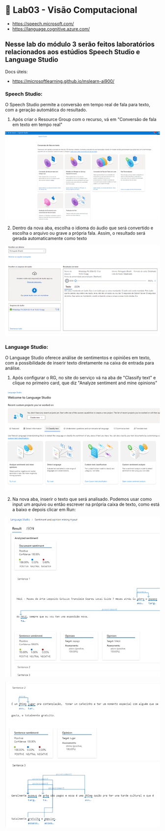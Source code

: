 # 🧪 Lab03 - Visão Computacional 

- https://speech.microsoft.com/
- https://language.cognitive.azure.com/

## Nesse lab do módulo 3 serão feitos laboratórios relacionados aos estúdios Speech Studio e Language Studio
Docs úteis: 
- https://microsoftlearning.github.io/mslearn-ai900/

### Speech Studio:

O Speech Studio permite a conversão em tempo real de fala para texto, com a geração automática do resultado.

1. Após criar o Resource Group com o recurso, vá em "Conversão de fala em texto em tempo real"

![Conversão de fala em texto em tempo real](../imgs/conversa-fala-texto-real.png)

2. Dentro da nova aba, escolha o idioma do áudio que será convertido e escolha o arquivo ou grave a própria fala. Assim, o resultado será gerada automaticamente como texto

![Resultado da Conversão](../imgs/audio-convertido.png)

### Language Studio:

O Language Studio oferece análise de sentimentos e opiniões em texto, com a possibilidade de inserir texto diretamente na caixa de entrada para análise.

1. Após configurar o RG, no site do serviço vá na aba de "Classify text" e clique no primeiro card, que diz "Analyze sentiment and mine opinions"

![Card Analyze sentiment and mine opinions](../imgs/analyze-sent-opin.png)

2. Na nova aba, inserir o texto que será analisado. Podemos usar como input um arquivo ou então escrever na própria caixa de texto, como está a baixo e depois clicar em Run:

![Resultado Análise de Avaliação](../imgs/result-analise.png)

![Mais análises do Resultado](../imgs/outras-analises.png)

